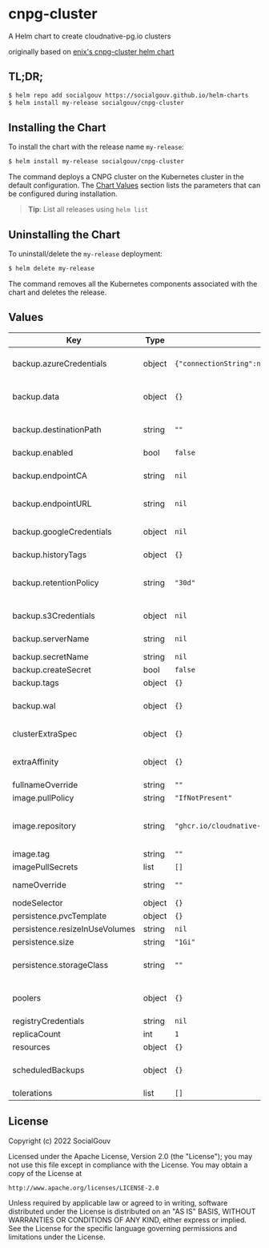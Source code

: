 # cnpg-cluster

A Helm chart to create cloudnative-pg.io clusters

originally based on [enix's cnpg-cluster helm chart](https://github.com/enix/helm-charts/tree/master/charts/cnpg-cluster)

## TL;DR;

```bash
$ helm repo add socialgouv https://socialgouv.github.io/helm-charts
$ helm install my-release socialgouv/cnpg-cluster
```

## Installing the Chart

To install the chart with the release name `my-release`:

```bash
$ helm install my-release socialgouv/cnpg-cluster
```

The command deploys a CNPG cluster on the Kubernetes cluster in the default configuration. The [Chart Values](#chart-values) section lists the parameters that can be configured during installation.

> **Tip**: List all releases using `helm list`

## Uninstalling the Chart

To uninstall/delete the `my-release` deployment:

```bash
$ helm delete my-release
```

The command removes all the Kubernetes components associated with the chart and deletes the release.

## Values

| Key | Type | Default | Description |
|-----|------|---------|-------------|
| backup.azureCredentials | object | `{"connectionString":null,"inheritFromAzureAD":null,"storageAccount":null,"storageKey":null,"storageSasToken":null}` | The credentials to use to upload data to Azure Blob Storage See: https://cloudnative-pg.io/documentation/1.17/api_reference/#AzureCredentials |
| backup.data | object | `{}` | Configuration of the backup of the data directory See: https://cloudnative-pg.io/documentation/1.17/api_reference/#DataBackupConfiguration |
| backup.destinationPath | string | `""` | The path where to store the backup (i.e. s3://bucket/path/to/folder) this path, with different destination folders, will be used for WALs and for data --  |
| backup.enabled | bool | `false` | Enable backups |
| backup.endpointCA | string | `nil` | EndpointCA store the CA bundle of the barman endpoint. Useful when using self-signed certificates to avoid errors with certificate issuer and barman-cloud-wal-archive |
| backup.endpointURL | string | `nil` | Endpoint to be used to upload data to the cloud, overriding the automatic endpoint discovery |
| backup.googleCredentials | object | `nil` | The credentials to use to upload data to Google Cloud Storage See: https://cloudnative-pg.io/documentation/1.17/api_reference/#GoogleCredentials |
| backup.historyTags | object | `{}` |  |
| backup.retentionPolicy | string | `"30d"` | RetentionPolicy is the retention policy to be used for backups and WALs (i.e. '60d'). The retention policy is expressed in the form of XXu where XX is a positive integer and u is in [dwm] - days, weeks, months. |
| backup.s3Credentials | object | `nil` | The credentials to use to upload data to S3 See: https://cloudnative-pg.io/documentation/1.17/api_reference/#S3Credentials |
| backup.serverName | string | `nil` | The server name on S3, the cluster name is used if this parameter is omitted |
| backup.secretName | string | `nil` | Override secret name for the backup credentials |
| backup.createSecret | bool | `false` | Enable the secret creation for the backup credentials |
| backup.tags | object | `{}` |  |
| backup.wal | object | `{}` | Configuration of the backup of the WAL stream See: https://cloudnative-pg.io/documentation/1.17/api_reference/#walbackupconfiguration |
| clusterExtraSpec | object | `{}` | Extra configuration for Cluster resource. See: https://cloudnative-pg.io/documentation/1.17/api_reference/#clusterspec |
| extraAffinity | object | `{}` | Extra configuration for Cluster's affinity resource, see: https://cloudnative-pg.io/documentation/1.17/api_reference/#AffinityConfiguration |
| fullnameOverride | string | `""` | String to fully override cnpg-cluster.fullname template with a string |
| image.pullPolicy | string | `"IfNotPresent"` | Postgres image pull policy |
| image.repository | string | `"ghcr.io/cloudnative-pg/postgresql"` | Postgres image repository. Keep empty to use operator's default image. See: https://cloudnative-pg.io/documentation/1.17/operator_capability_levels/#override-of-operand-images-through-the-crd |
| image.tag | string | `""` | Override the Postgres image tag |
| imagePullSecrets | list | `[]` | Docker-registry secret names as an array |
| nameOverride | string | `""` | String to partially override cnpg-cluster.fullname template with a string (will prepend the release name) |
| nodeSelector | object | `{}` | Postgres instances labels for pod assignment |
| persistence.pvcTemplate | object | `{}` | Template to be used to generate the Persistent Volume Claim |
| persistence.resizeInUseVolumes | string | `nil` | Resize existent PVCs, defaults to true	 |
| persistence.size | string | `"1Gi"` | Size of each instance storage volume |
| persistence.storageClass | string | `""` | StorageClass to use for database data, Applied after evaluating the PVC template, if available. If not specified, generated PVCs will be satisfied by the default storage class |
| poolers | object | `{}` | Poller resources to create for this Cluster resource See: https://cloudnative-pg.io/documentation/1.17/api_reference/#PoolerSpec |
| registryCredentials | string | `nil` | Create a docker-registry secret and use it as imagePullSecrets |
| replicaCount | int | `1` | Number of Postgres instances in the cluster |
| resources | object | `{}` | CPU/Memory resource requests/limits |
| scheduledBackups | object | `{}` | ScheduledBackup resources to create for this Cluster resource See: https://cloudnative-pg.io/documentation/1.17/api_reference/#ScheduledBackupSpec |
| tolerations | list | `[]` | Postgres instances labels for tolerations pod assignment |

## License

Copyright (c) 2022 SocialGouv

Licensed under the Apache License, Version 2.0 (the "License");
you may not use this file except in compliance with the License.
You may obtain a copy of the License at

    http://www.apache.org/licenses/LICENSE-2.0

Unless required by applicable law or agreed to in writing, software
distributed under the License is distributed on an "AS IS" BASIS,
WITHOUT WARRANTIES OR CONDITIONS OF ANY KIND, either express or implied.
See the License for the specific language governing permissions and
limitations under the License.

